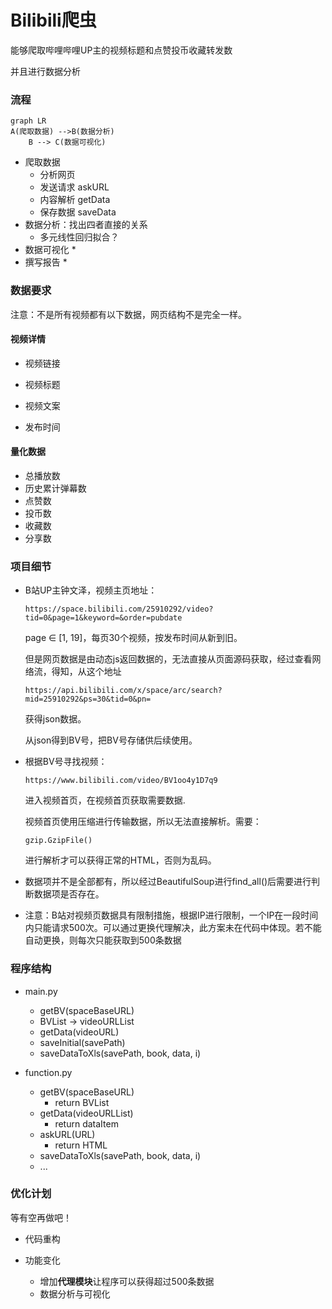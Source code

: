# Bilibili爬虫

能够爬取哔哩哔哩UP主的视频标题和点赞投币收藏转发数

并且进行数据分析



### 流程

```mermaid
graph LR
A(爬取数据) -->B(数据分析)
    B --> C(数据可视化)
```

* 爬取数据
  * 分析网页
  * 发送请求 askURL
  * 内容解析 getData
  * 保存数据 saveData
* 数据分析：找出四者直接的关系
  * 多元线性回归拟合？
* 数据可视化
  * 
* 撰写报告
  * 

### 数据要求

注意：不是所有视频都有以下数据，网页结构不是完全一样。

#### 视频详情
* 视频链接

* 视频标题
* 视频文案
* 发布时间

#### 量化数据
* 总播放数
* 历史累计弹幕数
* 点赞数
* 投币数
* 收藏数
* 分享数



### 项目细节
* B站UP主钟文泽，视频主页地址：

  ```https://space.bilibili.com/25910292/video?tid=0&page=1&keyword=&order=pubdate```

  page ∈ [1, 19]，每页30个视频，按发布时间从新到旧。

  但是网页数据是由动态js返回数据的，无法直接从页面源码获取，经过查看网络流，得知，从这个地址

  ```https://api.bilibili.com/x/space/arc/search?mid=25910292&ps=30&tid=0&pn=```

  获得json数据。

  从json得到BV号，把BV号存储供后续使用。

* 根据BV号寻找视频：

  ```https://www.bilibili.com/video/BV1oo4y1D7q9```

  进入视频首页，在视频首页获取需要数据.

  视频首页使用压缩进行传输数据，所以无法直接解析。需要：

  ```
  gzip.GzipFile()
  ```

  进行解析才可以获得正常的HTML，否则为乱码。

* 数据项并不是全部都有，所以经过BeautifulSoup进行find_all()后需要进行判断数据项是否存在。

* 注意：B站对视频页数据具有限制措施，根据IP进行限制，一个IP在一段时间内只能请求500次。可以通过更换代理解决，此方案未在代码中体现。若不能自动更换，则每次只能获取到500条数据

### 程序结构

* main.py
  * getBV(spaceBaseURL)
  * BVList -> videoURLList
  * getData(videoURL)
  * saveInitial(savePath)
  * saveDataToXls(savePath, book, data, i)
  
* function.py
  * getBV(spaceBaseURL)
    * return BVList
  * getData(videoURLList)
    * return dataItem
  * askURL(URL)
    * return HTML
  * saveDataToXls(savePath, book, data, i)
  * ...

  

### 优化计划
等有空再做吧！
* 代码重构
  
* 功能变化
  * 增加**代理模块**让程序可以获得超过500条数据
  * 数据分析与可视化

  
